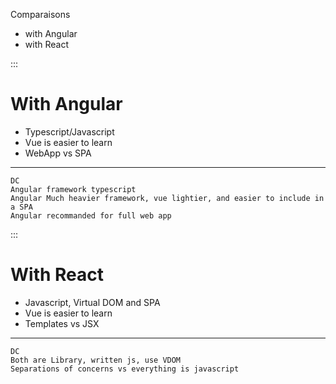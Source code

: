 Comparaisons 
- with Angular
- with React


:::
# With Angular 
- Typescript/Javascript
- Vue is easier to learn
- WebApp vs SPA

***
	DC
	Angular framework typescript
	Angular Much heavier framework, vue lightier, and easier to include in a SPA
	Angular recommanded for full web app


:::
# With React 
- Javascript, Virtual DOM and SPA
- Vue is easier to learn
- Templates vs JSX

***
	DC
	Both are Library, written js, use VDOM
	Separations of concerns vs everything is javascript
	